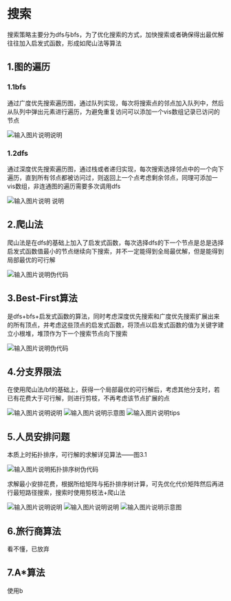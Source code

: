 # 搜索
搜索策略主要分为dfs与bfs，为了优化搜索的方式，加快搜索或者确保得出最优解往往加入启发式函数，形成如爬山法等算法
## 1.图的遍历
### 1.1bfs
通过广度优先搜索遍历图，通过队列实现，每次将搜索点的邻点加入队列中，然后从队列中弹出元素进行遍历，为避免重复访问可以添加一个vis数组记录已访问的节点

![输入图片说明](/imgs/2025-06-14/DlmI9qCMnYolzYE4.png)说明
### 1.2dfs
通过深度优先搜索遍历图，通过栈或者递归实现，每次搜索选择邻点中的一个向下遍历，直到所有邻点都被访问过，则返回上一个点考虑剩余邻点，同理可添加一vis数组，非连通图的遍历需要多次调用dfs

![输入图片说明](/imgs/2025-06-14/8FIIjURqJJC0I8H9.png)
说明
## 2.爬山法
爬山法是在dfs的基础上加入了启发式函数，每次选择dfs的下一个节点是总是选择启发式函数值最小的节点继续向下搜索，并不一定能得到全局最优解，但是能得到局部最优的可行解

![输入图片说明](/imgs/2025-06-14/zJ0iKdAWiNw2662Z.png)伪代码
## 3.Best-First算法
是dfs+bfs+启发式函数的算法，同时考虑深度优先搜索和广度优先搜索扩展出来的所有顶点，并考虑这些顶点的启发式函数，将顶点以启发式函数的值为关键字建立小根堆，堆顶作为下一个搜索节点向下搜索

![输入图片说明](/imgs/2025-06-14/8GstBamcCXswSiKX.png)伪代码
## 4.分支界限法
在使用爬山法/bf的基础上，获得一个局部最优的可行解后，考虑其他分支时，若已有花费大于可行解，则进行剪枝，不再考虑该节点扩展的点

![输入图片说明](/imgs/2025-06-14/d7W8lEdSoTmoLvcq.png)说明
![输入图片说明](/imgs/2025-06-14/rTrINV3Y4E4DPbBr.png)示意图
![输入图片说明](/imgs/2025-06-14/Co1eRb4eoN8RGUlS.png)tips
## 5.人员安排问题
本质上时拓扑排序，可行解的求解详见算法——图3.1

![输入图片说明](/imgs/2025-06-14/xf3JyvXAipXCpn6E.png)拓扑排序树伪代码

求解最小安排花费，根据所给矩阵与拓扑排序树计算，可先优化代价矩阵然后再进行最短路径搜索，搜索时使用剪枝法+爬山法

![输入图片说明](/imgs/2025-06-14/aN0MbkuRqG57bRvu.png)说明
![输入图片说明](/imgs/2025-06-14/VeUG2no3qmoIHpyR.png)说明
![输入图片说明](/imgs/2025-06-14/YTQuFZyUq7wM93QW.png)示意图
## 6.旅行商算法
看不懂，已放弃
## 7.A*算法
使用b



<!--stackedit_data:
eyJoaXN0b3J5IjpbLTE0Njk5OTg3NzNdfQ==
-->
